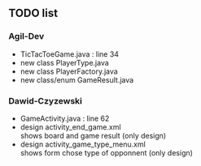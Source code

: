 ## TODO list
### Agil-Dev
* TicTacToeGame.java : line 34
* new class PlayerType.java
* new class PlayerFactory.java
* new class/enum GameResult.java

### Dawid-Czyzewski
* GameActivity.java : line 62
* design activity_end_game.xml <br> shows board and game result (only design)
* design activity_game_type_menu.xml <br> shows form chose type of opponnent (only design)
